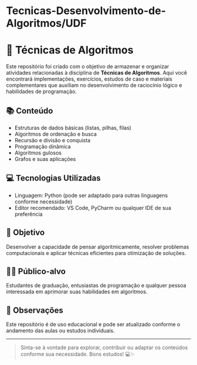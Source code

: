 # Tecnicas-Desenvolvimento-de-Algoritmos/UDF
# 🧠 Técnicas de Algoritmos

Este repositório foi criado com o objetivo de armazenar e organizar atividades relacionadas à disciplina de **Técnicas de Algoritmos**. Aqui você encontrará implementações, exercícios, estudos de caso e materiais complementares que auxiliam no desenvolvimento de raciocínio lógico e habilidades de programação.

## 📚 Conteúdo

- Estruturas de dados básicas (listas, pilhas, filas)
- Algoritmos de ordenação e busca
- Recursão e divisão e conquista
- Programação dinâmica
- Algoritmos gulosos
- Grafos e suas aplicações

## 💻 Tecnologias Utilizadas

- Linguagem: Python (pode ser adaptado para outras linguagens conforme necessidade)
- Editor recomendado: VS Code, PyCharm ou qualquer IDE de sua preferência

## 🚀 Objetivo

Desenvolver a capacidade de pensar algoritmicamente, resolver problemas computacionais e aplicar técnicas eficientes para otimização de soluções.

## 👩‍💻 Público-alvo

Estudantes de graduação, entusiastas de programação e qualquer pessoa interessada em aprimorar suas habilidades em algoritmos.

## 📌 Observações

Este repositório é de uso educacional e pode ser atualizado conforme o andamento das aulas ou estudos individuais.

---

> Sinta-se à vontade para explorar, contribuir ou adaptar os conteúdos conforme sua necessidade. Bons estudos! 💻✨
